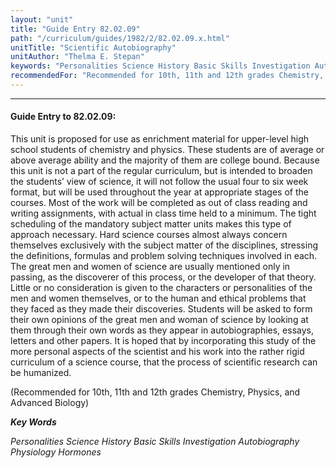 ```yaml
---
layout: "unit"
title: "Guide Entry 82.02.09"
path: "/curriculum/guides/1982/2/82.02.09.x.html"
unitTitle: "Scientific Autobiography"
unitAuthor: "Thelma E. Stepan"
keywords: "Personalities Science History Basic Skills Investigation Autobiography Physiology Hormones"
recommendedFor: "Recommended for 10th, 11th and 12th grades Chemistry, Physics, and Advanced Biology"
---
```

<body>
<hr/>
 <h4>
  Guide Entry to 82.02.09:
 </h4>
 This unit is proposed for use as enrichment material for upper-level high school students of chemistry and physics.  These students are of average or above average ability and the majority of them are college bound.  Because this unit is not a part of the regular curriculum, but is intended to broaden the students’ view of science, it will not follow the usual four to six week format, but will be used throughout the year at appropriate stages of the courses.  Most of the work will be completed as out of class reading and writing assignments, with actual in class time held to a minimum.  The tight scheduling of the mandatory subject matter units makes this type of approach necessary. Hard science courses almost always concern themselves exclusively with the subject matter of the disciplines, stressing the definitions, formulas and problem solving techniques involved in each.  The great men and women of science are usually mentioned only in passing, as the discoverer of this process, or the developer of that theory.  Little or no consideration is given to the characters or personalities of the men and women themselves, or to the human and ethical problems that they faced as they made their discoveries.  Students will be asked to form their own opinions of the great men and woman of science by looking at them through their own words as they appear in autobiographies, essays, letters and other papers.  It is hoped that by incorporating this study of the more personal aspects of the scientist and his work into the rather rigid curriculum of a science course, that the process of scientific research can be humanized.
 <p>
  (Recommended for 10th, 11th and 12th grades Chemistry, Physics, and Advanced Biology)
 </p>
<p>
  <b>
   <i>
    Key Words
   </i>
  </b>
  <br/>
 </p>
 <p>
  <i>
   Personalities Science History Basic Skills Investigation Autobiography Physiology Hormones
  </i>
 </p>

</body>
